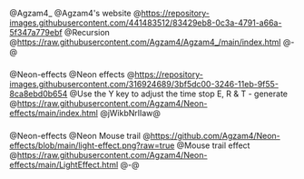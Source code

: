 @Agzam4_
@Agzam4's website
@https://repository-images.githubusercontent.com/441483512/83429eb8-0c3a-4791-a66a-5f347a779ebf
@Recursion
@https://raw.githubusercontent.com/Agzam4/Agzam4_/main/index.html
@-@

###

@Neon-effects
@Neon effects
@https://repository-images.githubusercontent.com/316924689/3bf5dc00-3246-11eb-9f55-8ca8ebd0b654
@Use the Y key to adjust the time stop E, R & T - generate
@https://raw.githubusercontent.com/Agzam4/Neon-effects/main/index.html
@jWikbNrlIaw@

###

@Neon-effects
@Neon Mouse trail
@https://github.com/Agzam4/Neon-effects/blob/main/light-effect.png?raw=true
@Mouse trail effect
@https://raw.githubusercontent.com/Agzam4/Neon-effects/main/LightEffect.html
@-@

